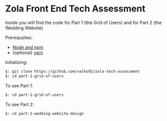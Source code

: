# Zola Front End Tech Assessment

Inside you will find the code for Part 1 (the Grid of Users) and for Part 2 (the Wedding Website)

Prerequsites:

* [Node and npm](https://www.npmjs.com/get-npm)
* (optional) [yarn](https://yarnpkg.com/lang/en/docs/install/)

Initializing:

```bash
$: git clone https://github.com/valko92/zola-tech-assessment
$: cd part-1-grid-of-users
```

To see Part 1:

```bash
$: cd part-1-grid-of-users
```

To see Part 2:

```bash
$: cd part-2-wedding-website-design
```